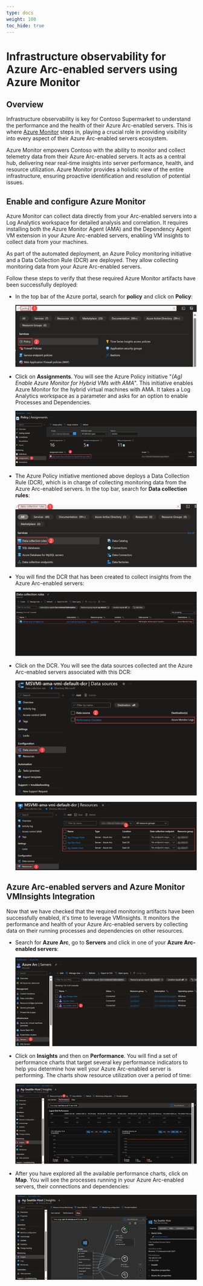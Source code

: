 ```yaml
---
type: docs
weight: 100
toc_hide: true
---
```


# Infrastructure observability for Azure Arc-enabled servers using Azure Monitor

## Overview

Infrastructure observability is key for Contoso Supermarket to understand the performance and the health of their Azure Arc-enabled servers. This is where [Azure Monitor](https://learn.microsoft.com/azure/cloud-adoption-framework/scenarios/hybrid/arc-enabled-servers/eslz-management-and-monitoring-arc-server) steps in, playing a crucial role in providing visibility into every aspect of their Azure Arc-enabled servers ecosystem.

Azure Monitor empowers Contoso with the ability to monitor and collect telemetry data from their Azure Arc-enabled servers. It acts as a central hub, delivering near real-time insights into server performance, health, and resource utilization. Azure Monitor provides a holistic view of the entire infrastructure, ensuring proactive identification and resolution of potential issues.

## Enable and configure Azure Monitor

Azure Monitor can collect data directly from your Arc-enabled servers into a Log Analytics workspace for detailed analysis and correlation. It requires installing both the Azure Monitor Agent (AMA) and the Dependency Agent VM extension in your Azure Arc-enabled servers, enabling VM insights to collect data from your machines.

As part of the automated deployment, an Azure Policy monitoring initiative and a Data Collection Rule (DCR) are deployed. They allow collecting monitoring data from your Azure Arc-enabled servers.

Follow these steps to verify that these required Azure Monitor artifacts have been successfully deployed:

- In the top bar of the Azure portal, search for __policy__ and click on __Policy__:

    ![Screenshot of searching Azure Policy](./img/search_policy.png)

- Click on __Assignments__. You will see the Azure Policy initiative "_(Ag) Enable Azure Monitor for Hybrid VMs with AMA_". This initiative enables Azure Monitor for the hybrid virtual machines with AMA. It takes a Log Analytics workspace as a parameter and asks for an option to enable Processes and Dependencies.

    ![Screenshot of Azure Monitor initiative assignment Azure Policy](./img/azure_monitor_initiative.png)

- The Azure Policy initiative mentioned above deploys a Data Collection Rule (DCR), which is in charge of collecting monitoring data from the Azure Arc-enabled servers. In the top bar, search for __Data collection rules__:

    ![Screenshot of searching Data Collection Rules](./img/search_dcr.png)

- You will find the DCR that has been created to collect insights from the Azure Arc-enabled servers:

    ![Screenshot of the Data Collection Rules](./img/dcr_vmi.png)

- Click on the DCR. You will see the data sources collected ant the Azure Arc-enabled servers associated with this DCR:

    ![Screenshot of the DCR - Data sources](./img/dcr_datasources.png)

    ![Screenshot of the DCR - Resources](./img/dcr_resources.png)

## Azure Arc-enabled servers and Azure Monitor VMInsights Integration

Now that we have checked that the required monitoring artifacts have been successfully enabled, it's time to leverage VMInsights. It monitors the performance and health of your Azure Arc-enabled servers by collecting data on their running processes and dependencies on other resources.

- Search for __Azure Arc__, go to __Servers__ and click in one of your __Azure Arc-enabled servers__:

    ![Screenshot of searching for an Azure Arc-enabled server](./img/search_arc_server.png)

- Click on __Insights__ and then on __Performance__. You will find a set of performance charts that target several key performance indicators to help you determine how well your Azure Arc-enabled server is performing. The charts show resource utilization over a period of time:

    ![Screenshot of VMInsights - Performance](./img/vminsights_performance.png)

- After you have explored all the available performance charts, click on __Map__. You will see the processes running in your Azure Arc-enabled servers, their connections and dependencies:

    ![Screenshot of VMInsights - Map](./img/vminsights_map.png)
